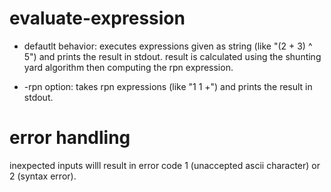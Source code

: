 # evaluate-expression

- defautlt behavior:
executes expressions given as string (like "(2 + 3) ^ 5") and prints the result in stdout.
result is calculated using the shunting yard algorithm then computing the rpn expression. 

- -rpn option:
takes rpn expressions (like "1 1 +") and prints the result in stdout.

# error handling
inexpected inputs willl result in error code 1 (unaccepted ascii character) or 2 (syntax error).
